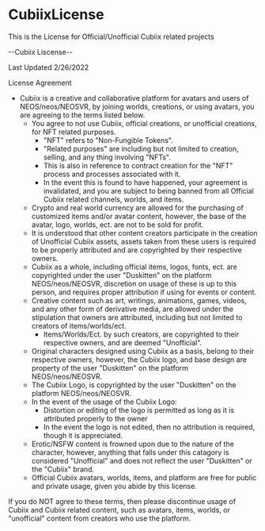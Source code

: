 # CubiixLicense
This is the License for Official/Unofficial Cubiix related projects

--Cubiix Liscense--

Last Updated 2/26/2022

License Agreement

- Cubiix is a creative and collaborative platform for avatars and users of NEOS/neos/NEOSVR, by joining worlds, creations, or using avatars, you are agreeing to the terms listed below.
	- You agree to not use Cubiix, official creations, or unofficial creations, for NFT related purposes.
		- "NFT" refers to "Non-Fungible Tokens".
		- "Related purposes" are including but not limited to creation, selling, and any thing involving "NFTs".
		- This is also in reference to contract creation for the "NFT" process and processes associated with it.
		- In the event this is found to have happened, your agreement is invalidated, and you are subject to being banned from all Official Cubiix related channels, worlds, and items.
	- Crypto and real world currency are allowed for the purchasing of customized items and/or avatar content, however, the base of the avatar, logo, worlds, ect. are not to be sold for profit.
	- It is understood that other content creators participate in the creation of Unofficial Cubiix assets, assets taken from these users is required to be properly attributed and are copyrighted by their respective owners.
	- Cubiix as a whole, including official items, logos, fonts, ect. are copyrighted under the user "Duskitten" on the platform NEOS/neos/NEOSVR, discretion on usage of these is up to this person, and requires proper attribution if using for events or content.
	- Creative content such as art, writings, animations, games, videos, and any other form of derivative media, are allowed under the stipulation that owners are attributed, including but not limited to creators of items/worlds/ect. 
		- Items/Worlds/Ect. by such creators, are copyrighted to their respective owners, and are deemed "Unofficial".
	- Original characters designed using Cubiix as a basis, belong to their respective owners, however, the Cubiix logo, and base design are property of the user "Duskitten" on the platform NEOS/neos/NEOSVR.
	- The Cubiix Logo, is copyrighted by the user "Duskitten" on the platform NEOS/neos/NEOSVR.
	- In the event of the usage of the Cubiix Logo:
		- Distortion or editing of the logo is permitted as long as it is attributed properly to the owner
		- In the event the logo is not edited, then no attribution is required, though it is appreciated.
	- Erotic/NSFW content is frowned upon due to the nature of the character, however, anything that falls under this catagory is considered "Unofficial" and does not reflect the user "Duskitten" or the "Cubiix" brand.
	- Official Cubiix avatars, worlds, items, and platform are free for public and private usage, given you abide by this license.

If you do NOT agree to these terms, then please discontinue usage of Cubiix and Cubiix related content, such as avatars, items, worlds, or "unofficial" content from creators who use the platform.
